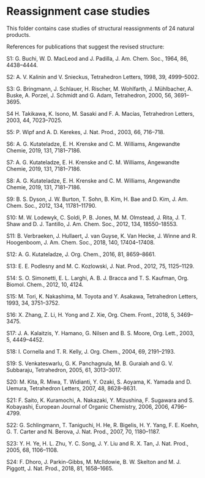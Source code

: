 # Reassignment case studies

This folder contains case studies of structural reassignments of 24 natural products.

References for publications that suggest the revised structure:

S1: G. Buchi, W. D. MacLeod and J. Padilla, J. Am. Chem. Soc., 1964, 86, 4438–4444.

S2: A. V. Kalinin and V. Snieckus, Tetrahedron Letters, 1998, 39, 4999–5002.

S3: G. Bringmann, J. Schlauer, H. Rischer, M. Wohlfarth, J. Mühlbacher, A. Buske, A. Porzel, J. Schmidt and G. Adam, Tetrahedron, 2000, 56, 3691–3695.

S4 H. Takikawa, K. Isono, M. Sasaki and F. A. Macı́as, Tetrahedron Letters, 2003, 44, 7023–7025.

S5: P. Wipf and A. D. Kerekes, J. Nat. Prod., 2003, 66, 716–718.

S6: A. G. Kutateladze, E. H. Krenske and C. M. Williams, Angewandte Chemie, 2019, 131, 7181–7186.

S7: A. G. Kutateladze, E. H. Krenske and C. M. Williams, Angewandte Chemie, 2019, 131, 7181–7186.

S8: A. G. Kutateladze, E. H. Krenske and C. M. Williams, Angewandte Chemie, 2019, 131, 7181–7186.

S9: B. S. Dyson, J. W. Burton, T. Sohn, B. Kim, H. Bae and D. Kim, J. Am. Chem. Soc., 2012, 134, 11781–11790.

S10: M. W. Lodewyk, C. Soldi, P. B. Jones, M. M. Olmstead, J. Rita, J. T. Shaw and D. J. Tantillo, J. Am. Chem. Soc., 2012, 134, 18550–18553.

S11: B. Verbraeken, J. Hullaert, J. van Guyse, K. Van Hecke, J. Winne and R. Hoogenboom, J. Am. Chem. Soc., 2018, 140, 17404–17408.

S12: A. G. Kutateladze, J. Org. Chem., 2016, 81, 8659–8661.

S13: E. E. Podlesny and M. C. Kozlowski, J. Nat. Prod., 2012, 75, 1125–1129.

S14: S. O. Simonetti, E. L. Larghi, A. B. J. Bracca and T. S. Kaufman, Org. Biomol. Chem., 2012, 10, 4124.

S15: M. Tori, K. Nakashima, M. Toyota and Y. Asakawa, Tetrahedron Letters, 1993, 34, 3751–3752.

S16: X. Zhang, Z. Li, H. Yong and Z. Xie, Org. Chem. Front., 2018, 5, 3469–3475.

S17: J. A. Kalaitzis, Y. Hamano, G. Nilsen and B. S. Moore, Org. Lett., 2003, 5, 4449–4452.

S18: I. Cornella and T. R. Kelly, J. Org. Chem., 2004, 69, 2191–2193.

S19: S. Venkateswarlu, G. K. Panchagnula, M. B. Guraiah and G. V. Subbaraju, Tetrahedron, 2005, 61, 3013–3017.

S20: M. Kita, R. Miwa, T. Widianti, Y. Ozaki, S. Aoyama, K. Yamada and D. Uemura, Tetrahedron Letters, 2007, 48, 8628–8631.

S21: F. Saito, K. Kuramochi, A. Nakazaki, Y. Mizushina, F. Sugawara and S. Kobayashi, European Journal of Organic Chemistry, 2006, 2006, 4796–4799.

S22: G. Schlingmann, T. Taniguchi, H. He, R. Bigelis, H. Y. Yang, F. E. Koehn, G. T. Carter and N. Berova, J. Nat. Prod., 2007, 70, 1180–1187.

S23: Y. H. Ye, H. L. Zhu, Y. C. Song, J. Y. Liu and R. X. Tan, J. Nat. Prod., 2005, 68, 1106–1108.

S24: F. Dhoro, J. Parkin-Gibbs, M. McIldowie, B. W. Skelton and M. J. Piggott, J. Nat. Prod., 2018, 81, 1658–1665.
